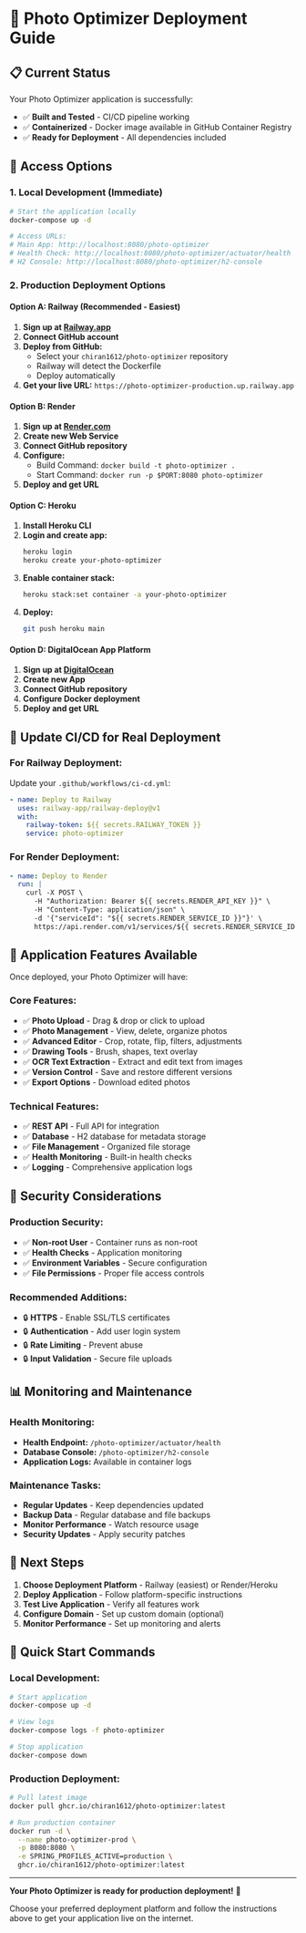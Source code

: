 # 🚀 Photo Optimizer Deployment Guide

## 📋 **Current Status**

Your Photo Optimizer application is successfully:
- ✅ **Built and Tested** - CI/CD pipeline working
- ✅ **Containerized** - Docker image available in GitHub Container Registry
- ✅ **Ready for Deployment** - All dependencies included

## 🎯 **Access Options**

### **1. Local Development (Immediate)**

```bash
# Start the application locally
docker-compose up -d

# Access URLs:
# Main App: http://localhost:8080/photo-optimizer
# Health Check: http://localhost:8080/photo-optimizer/actuator/health
# H2 Console: http://localhost:8080/photo-optimizer/h2-console
```

### **2. Production Deployment Options**

#### **Option A: Railway (Recommended - Easiest)**

1. **Sign up at [Railway.app](https://railway.app)**
2. **Connect GitHub account**
3. **Deploy from GitHub:**
   - Select your `chiran1612/photo-optimizer` repository
   - Railway will detect the Dockerfile
   - Deploy automatically
4. **Get your live URL:** `https://photo-optimizer-production.up.railway.app`

#### **Option B: Render**

1. **Sign up at [Render.com](https://render.com)**
2. **Create new Web Service**
3. **Connect GitHub repository**
4. **Configure:**
   - Build Command: `docker build -t photo-optimizer .`
   - Start Command: `docker run -p $PORT:8080 photo-optimizer`
5. **Deploy and get URL**

#### **Option C: Heroku**

1. **Install Heroku CLI**
2. **Login and create app:**
   ```bash
   heroku login
   heroku create your-photo-optimizer
   ```
3. **Enable container stack:**
   ```bash
   heroku stack:set container -a your-photo-optimizer
   ```
4. **Deploy:**
   ```bash
   git push heroku main
   ```

#### **Option D: DigitalOcean App Platform**

1. **Sign up at [DigitalOcean](https://digitalocean.com)**
2. **Create new App**
3. **Connect GitHub repository**
4. **Configure Docker deployment**
5. **Deploy and get URL**

## 🔧 **Update CI/CD for Real Deployment**

### **For Railway Deployment:**

Update your `.github/workflows/ci-cd.yml`:

```yaml
- name: Deploy to Railway
  uses: railway-app/railway-deploy@v1
  with:
    railway-token: ${{ secrets.RAILWAY_TOKEN }}
    service: photo-optimizer
```

### **For Render Deployment:**

```yaml
- name: Deploy to Render
  run: |
    curl -X POST \
      -H "Authorization: Bearer ${{ secrets.RENDER_API_KEY }}" \
      -H "Content-Type: application/json" \
      -d '{"serviceId": "${{ secrets.RENDER_SERVICE_ID }}"}' \
      https://api.render.com/v1/services/${{ secrets.RENDER_SERVICE_ID }}/deploys
```

## 📱 **Application Features Available**

Once deployed, your Photo Optimizer will have:

### **Core Features:**
- ✅ **Photo Upload** - Drag & drop or click to upload
- ✅ **Photo Management** - View, delete, organize photos
- ✅ **Advanced Editor** - Crop, rotate, flip, filters, adjustments
- ✅ **Drawing Tools** - Brush, shapes, text overlay
- ✅ **OCR Text Extraction** - Extract and edit text from images
- ✅ **Version Control** - Save and restore different versions
- ✅ **Export Options** - Download edited photos

### **Technical Features:**
- ✅ **REST API** - Full API for integration
- ✅ **Database** - H2 database for metadata storage
- ✅ **File Management** - Organized file storage
- ✅ **Health Monitoring** - Built-in health checks
- ✅ **Logging** - Comprehensive application logs

## 🔐 **Security Considerations**

### **Production Security:**
- ✅ **Non-root User** - Container runs as non-root
- ✅ **Health Checks** - Application monitoring
- ✅ **Environment Variables** - Secure configuration
- ✅ **File Permissions** - Proper file access controls

### **Recommended Additions:**
- 🔒 **HTTPS** - Enable SSL/TLS certificates
- 🔒 **Authentication** - Add user login system
- 🔒 **Rate Limiting** - Prevent abuse
- 🔒 **Input Validation** - Secure file uploads

## 📊 **Monitoring and Maintenance**

### **Health Monitoring:**
- **Health Endpoint:** `/photo-optimizer/actuator/health`
- **Database Console:** `/photo-optimizer/h2-console`
- **Application Logs:** Available in container logs

### **Maintenance Tasks:**
- **Regular Updates** - Keep dependencies updated
- **Backup Data** - Regular database and file backups
- **Monitor Performance** - Watch resource usage
- **Security Updates** - Apply security patches

## 🎯 **Next Steps**

1. **Choose Deployment Platform** - Railway (easiest) or Render/Heroku
2. **Deploy Application** - Follow platform-specific instructions
3. **Test Live Application** - Verify all features work
4. **Configure Domain** - Set up custom domain (optional)
5. **Monitor Performance** - Set up monitoring and alerts

## 🚀 **Quick Start Commands**

### **Local Development:**
```bash
# Start application
docker-compose up -d

# View logs
docker-compose logs -f photo-optimizer

# Stop application
docker-compose down
```

### **Production Deployment:**
```bash
# Pull latest image
docker pull ghcr.io/chiran1612/photo-optimizer:latest

# Run production container
docker run -d \
  --name photo-optimizer-prod \
  -p 8080:8080 \
  -e SPRING_PROFILES_ACTIVE=production \
  ghcr.io/chiran1612/photo-optimizer:latest
```

---

**Your Photo Optimizer is ready for production deployment!** 🎉

Choose your preferred deployment platform and follow the instructions above to get your application live on the internet.
